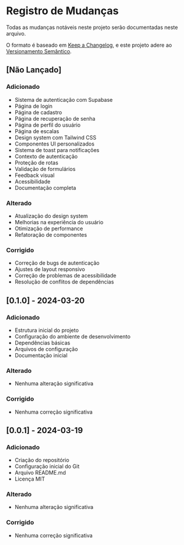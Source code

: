 # Registro de Mudanças

Todas as mudanças notáveis neste projeto serão documentadas neste arquivo.

O formato é baseado em [Keep a Changelog](https://keepachangelog.com/pt-BR/1.0.0/),
e este projeto adere ao [Versionamento Semântico](https://semver.org/lang/pt-BR/).

## [Não Lançado]

### Adicionado
- Sistema de autenticação com Supabase
- Página de login
- Página de cadastro
- Página de recuperação de senha
- Página de perfil do usuário
- Página de escalas
- Design system com Tailwind CSS
- Componentes UI personalizados
- Sistema de toast para notificações
- Contexto de autenticação
- Proteção de rotas
- Validação de formulários
- Feedback visual
- Acessibilidade
- Documentação completa

### Alterado
- Atualização do design system
- Melhorias na experiência do usuário
- Otimização de performance
- Refatoração de componentes

### Corrigido
- Correção de bugs de autenticação
- Ajustes de layout responsivo
- Correção de problemas de acessibilidade
- Resolução de conflitos de dependências

## [0.1.0] - 2024-03-20

### Adicionado
- Estrutura inicial do projeto
- Configuração do ambiente de desenvolvimento
- Dependências básicas
- Arquivos de configuração
- Documentação inicial

### Alterado
- Nenhuma alteração significativa

### Corrigido
- Nenhuma correção significativa

## [0.0.1] - 2024-03-19

### Adicionado
- Criação do repositório
- Configuração inicial do Git
- Arquivo README.md
- Licença MIT

### Alterado
- Nenhuma alteração significativa

### Corrigido
- Nenhuma correção significativa 